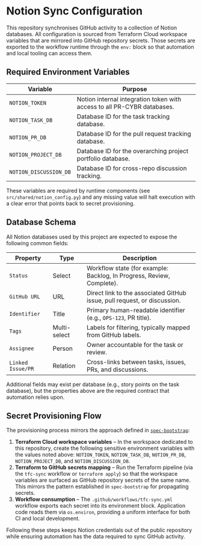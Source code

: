 # Notion Sync Configuration

This repository synchronises GitHub activity to a collection of Notion databases.
All configuration is sourced from Terraform Cloud workspace variables that are
mirrored into GitHub repository secrets. Those secrets are exported to the
workflow runtime through the `env:` block so that automation and local tooling
can access them.

## Required Environment Variables

| Variable | Purpose |
| --- | --- |
| `NOTION_TOKEN` | Notion internal integration token with access to all PR-CYBR databases. |
| `NOTION_TASK_DB` | Database ID for the task tracking database. |
| `NOTION_PR_DB` | Database ID for the pull request tracking database. |
| `NOTION_PROJECT_DB` | Database ID for the overarching project portfolio database. |
| `NOTION_DISCUSSION_DB` | Database ID for cross-repo discussion tracking. |

These variables are required by runtime components (see
`src/shared/notion_config.py`) and any missing value will halt execution with a
clear error that points back to secret provisioning.

## Database Schema

All Notion databases used by this project are expected to expose the following
common fields:

| Property | Type | Description |
| --- | --- | --- |
| `Status` | Select | Workflow state (for example: Backlog, In Progress, Review, Complete). |
| `GitHub URL` | URL | Direct link to the associated GitHub issue, pull request, or discussion. |
| `Identifier` | Title | Primary human-readable identifier (e.g., `OPS-123`, PR title). |
| `Tags` | Multi-select | Labels for filtering, typically mapped from GitHub labels. |
| `Assignee` | Person | Owner accountable for the task or review. |
| `Linked Issue/PR` | Relation | Cross-links between tasks, issues, PRs, and discussions. |

Additional fields may exist per database (e.g., story points on the task
database), but the properties above are the required contract that automation
relies upon.

## Secret Provisioning Flow

The provisioning process mirrors the approach defined in
[`spec-bootstrap`](https://github.com/PR-CYBR/spec-bootstrap/):

1. **Terraform Cloud workspace variables** – In the workspace dedicated to this
   repository, create the following sensitive environment variables with the
   values noted above: `NOTION_TOKEN`, `NOTION_TASK_DB`, `NOTION_PR_DB`,
   `NOTION_PROJECT_DB`, and `NOTION_DISCUSSION_DB`.
2. **Terraform to GitHub secrets mapping** – Run the Terraform pipeline (via the
   `tfc-sync` workflow or `terraform apply`) so that the workspace variables are
   surfaced as GitHub repository secrets of the same name. This mirrors the
   pattern established in `spec-bootstrap` for propagating secrets.
3. **Workflow consumption** – The `.github/workflows/tfc-sync.yml` workflow
   exports each secret into its environment block. Application code reads them
   via `os.environ`, providing a uniform interface for both CI and local
   development.

Following these steps keeps Notion credentials out of the public repository
while ensuring automation has the data required to sync GitHub activity.
